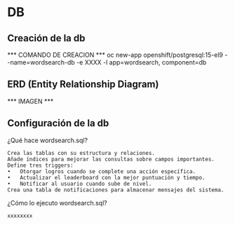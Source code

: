 # DB


## Creación de la db

*** COMANDO DE CREACION ***
oc new-app openshift/postgresql:15-el9 --name=wordsearch-db -e XXXX -l app=wordsearch, component=db


## ERD (Entity Relationship Diagram)

*** IMAGEN ***


## Configuración de la db
¿Qué hace wordsearch.sql?
```
Crea las tablas con su estructura y relaciones.
Añade índices para mejorar las consultas sobre campos importantes.
Define tres triggers:
•	Otorgar logros cuando se complete una acción específica.
•	Actualizar el leaderboard con la mejor puntuación y tiempo.
•	Notificar al usuario cuando sube de nivel.
Crea una tabla de notificaciones para almacenar mensajes del sistema.
```

¿Cómo lo ejecuto wordsearch.sql?
```
xxxxxxxx
```